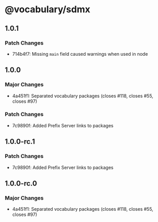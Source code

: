 # @vocabulary/sdmx

## 1.0.1

### Patch Changes

- 714b4f7: Missing `main` field caused warnings when used in node

## 1.0.0

### Major Changes

- 4a451f1: Separated vocabulary packages (closes #118, closes #55, closes #97)

### Patch Changes

- 7c9890f: Added Prefix Server links to packages

## 1.0.0-rc.1

### Patch Changes

- 7c9890f: Added Prefix Server links to packages

## 1.0.0-rc.0

### Major Changes

- 4a451f1: Separated vocabulary packages (closes #118, closes #55, closes #97)
